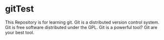 # gitTest
This Repository is for learning git.
Git is a distributed version control system.
Git is free software distributed under the GPL.
Git is a powerful tool?
Git are your best tool.

